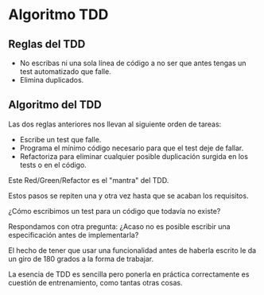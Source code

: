 # Algoritmo TDD

Reglas del TDD
--------------

- No escribas ni una sola línea de código a no ser que antes tengas un test automatizado que falle.
- Elimina duplicados.

Algoritmo del TDD
-----------------

Las dos reglas anteriores nos llevan al siguiente orden de tareas:

- Escribe un test que falle.
- Programa el mínimo código necesario para que el test deje de fallar.
- Refactoriza para eliminar cualquier posible duplicación surgida en los tests o en el código.

Este Red/Green/Refactor es el "mantra" del TDD.

Estos pasos se repiten una y otra vez hasta que se acaban los requisitos.

¿Cómo escribimos un test para un código que todavía no existe?

Respondamos con otra pregunta: ¿Acaso no es posible escribir una especificación antes de implementarla?

El hecho de tener que usar una funcionalidad antes de haberla escrito le da un giro de 180 grados a la forma de trabajar.

La esencia de TDD es sencilla pero ponerla en práctica correctamente es cuestión de entrenamiento, como tantas otras cosas. 